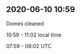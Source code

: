 
## 2020-06-10 10:59

[//]: # (Keywords: #cleaning)

Domes cleaned

10:59 - 11:02 local time

07:59 - 08:02 UTC

